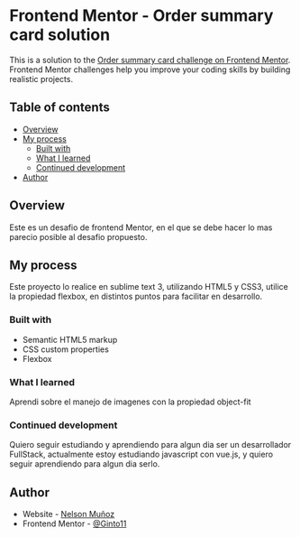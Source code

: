 # Frontend Mentor - Order summary card solution

This is a solution to the [Order summary card challenge on Frontend Mentor](https://www.frontendmentor.io/challenges/order-summary-component-QlPmajDUj). Frontend Mentor challenges help you improve your coding skills by building realistic projects. 

## Table of contents

- [Overview](#overview)
- [My process](#my-process)
  - [Built with](#built-with)
  - [What I learned](#what-i-learned)
  - [Continued development](#continued-development)
- [Author](#author)


## Overview
Este es un desafio de frontend Mentor, en el que se debe hacer lo mas parecio posible al desafio propuesto. 

## My process
Este proyecto lo realice en sublime text 3, utilizando HTML5 y CSS3, utilice la propiedad flexbox, en distintos puntos para facilitar en desarrollo.

### Built with

- Semantic HTML5 markup
- CSS custom properties
- Flexbox


### What I learned

Aprendi sobre el manejo de imagenes con la propiedad object-fit

### Continued development

Quiero seguir estudiando y aprendiendo para algun dia ser un  desarrollador FullStack, actualmente estoy estudiando javascript con vue.js, y quiero seguir aprendiendo para algun dia serlo.

## Author

- Website - [Nelson Muñoz](https://www.facebook.com/groups/1339948533119446)
- Frontend Mentor - [@Ginto11](https://www.frontendmentor.io/profile/Ginto11)

